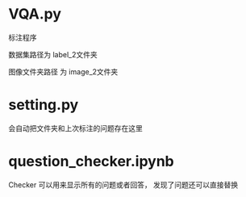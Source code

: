

# VQA.py

标注程序

数据集路径为  label_2文件夹

图像文件夹路径 为 image_2文件夹

# setting.py

会自动把文件夹和上次标注的问题存在这里



# question_checker.ipynb

Checker 可以用来显示所有的问题或者回答，
发现了问题还可以直接替换
